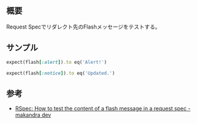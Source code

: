 ## 概要

Request Specでリダレクト先のFlashメッセージをテストする。


## サンプル

```ruby
expect(flash[:alert]).to eq('Alert!')

expect(flash[:notice]).to eq('Updated.')
```

## 参考

- [RSpec: How to test the content of a flash message in a request spec \- makandra dev](https://makandracards.com/makandra/495974-rspec-how-to-test-the-content-of-a-flash-message-in-a-request-spec)
